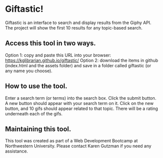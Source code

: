 # Giftastic!

Giftastic is an interface to search and display results from the Giphy API. The project will show the first 10 results for any topic-based search. 

## Access this tool in two ways. 
Option 1:  copy and paste this URL into your browser: https://kglibrarian.github.io/giftastic/
Option 2:  download the items in github (index.html and the assets folder) and save in a folder called giftastic (or any name you choose). 

## How to use the tool. 
Enter a search term (or terms) into the search box. Click the submit button. A new button should appear with your search term on it. Click on the new button, and 10 gifs should appear related to that topic. There will be a rating underneath each of the gifs. 

## Maintaining this tool. 
This tool was created as part of a Web Development Bootcamp at Northwestern University. Please contact Karen Gutzman if you need any assistance.


   
